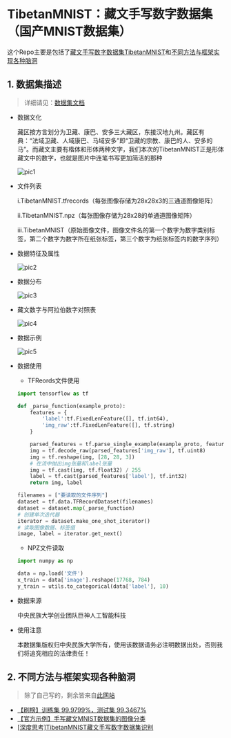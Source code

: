 # TibetanMNIST：藏文手写数字数据集（国产MNIST数据集）

这个Repo主要是包括了[藏文手写数字数据集TibetanMNIST](#1.%20数据集描述)和[不同方法与框架实现各种脑洞](#2.%20不同方法与框架实现各种脑洞)

## 1. 数据集描述

> 详细请见：[数据集文档](https://github.com/bat67/TibetanMNIST/tree/master/Datasets)


* 数据文化

	藏区按方言划分为卫藏、康巴、安多三大藏区，东接汉地九州。藏区有典：“法域卫藏、人域康巴、马域安多”即“卫藏的宗教、康巴的人、安多的马”。而藏文主要有楷体和形体两种文字，我们本次的TibetanMNIST正是形体藏文中的数字，也就是图片中连笔书写更加简洁的那种

	![pic1](https://github.com/bat67/TibetanMNIST/blob/master/assets/1.png)

	
* 文件列表

	i.TibetanMNIST.tfrecords（每张图像存储为28x28x3的三通道图像矩阵）

	ii.TibetanMNIST.npz（每张图像存储为28x28的单通道图像矩阵）

	iii.TibetanMNIST（原始图像文件，图像文件名的第一个数字为数字类别标签，第二个数字为数字所在纸张标签，第三个数字为纸张标签内的数字序列）

* 数据特征及属性

	![pic2](https://github.com/bat67/TibetanMNIST/blob/master/assets/2.jpg)

* 数据分布

	![pic3](https://github.com/bat67/TibetanMNIST/blob/master/assets/3.jpg)

* 藏文数字与阿拉伯数字对照表

	![pic4](https://github.com/bat67/TibetanMNIST/blob/master/assets/4.jpg)

* 数据示例

	![pic5](https://github.com/bat67/TibetanMNIST/blob/master/assets/5.jpg)

* 数据使用

	* TFReords文件使用
	
	```python
	import tensorflow as tf

	def _parse_function(example_proto):
		features = {
			'label':tf.FixedLenFeature([], tf.int64),
			'img_raw':tf.FixedLenFeature([], tf.string)
		}

		parsed_features = tf.parse_single_example(example_proto, features)
		img = tf.decode_raw(parsed_features['img_raw'], tf.uint8)
		img = tf.reshape(img, [28, 28, 3])
		# 在流中抛出img张量和label张量
		img = tf.cast(img, tf.float32) / 255
		label = tf.cast(parsed_features['label'], tf.int32)
		return img, label

	filenames = ["要读取的文件序列"]
	dataset = tf.data.TFRecordDataset(filenames)
	dataset = dataset.map(_parse_function)
	# 创建单次迭代器
	iterator = dataset.make_one_shot_iterator()
	# 读取图像数据、标签值
	image, label = iterator.get_next()
	
	```

	* NPZ文件读取
	
	```python
	import numpy as np

	data = np.load('文件')
	x_train = data['image'].reshape(17768, 784)
	y_train = utils.to_categorical(data['label'], 10)
	```

* 数据来源
	
	中央民族大学创业团队巨神人工智能科技
	
* 使用注意

	本数据集版权归中央民族大学所有，使用该数据请务必注明数据出处，否则我们将追究相应的法律责任！

## 2. 不同方法与框架实现各种脑洞

> 除了自己写的，剩余皆来自[此网站](https://www.kesci.com/home/dataset/5bfe734a954d6e0010683839/document)

* [【刷榜】训练集 99.9799%，测试集 99.3467%](pytorch-high_acc.ipynb)
* [【官方示例】手写藏文MNIST数据集的图像分类](【官方示例】手写藏文MNIST数据集的图像分类.ipynb)
* [[深度思考]TibetanMNIST藏文手写数字数据集识别]([深度思考]TibetanMNIST藏文手写数字数据集识别.ipynb)


